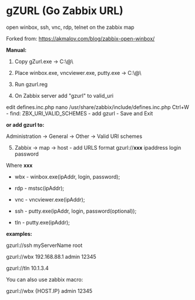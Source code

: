 # gZURL (Go Zabbix URL)
open winbox, ssh, vnc, rdp, telnet on the zabbix map

Forked from:
https://akmalov.com/blog/zabbix-open-winbox/

**Manual:**
1. Copy gZurl.exe -> C:\\@\

2. Place winbox.exe, vncviewer.exe, putty.exe -> C:\\@\

3. Run  gzurl.reg 

4. On Zabbix server add "gzurl" to valid_uri

edit defines.inc.php 
nano /usr/share/zabbix/include/defines.inc.php
Ctrl+W - find: ZBX_URI_VALID_SCHEMES - add gzurl - Save and Exit

**or add gzurl to:**

Administration -> General -> Other -> Valid URI schemes


5. Zabbix -> map -> host - add URLS format
gzurl://**xxx** ipaddress login password

Where **xxx**
* wbx - winbox.exe(ipAddr, login, password);

* rdp - mstsc(ipAddr);

* vnc - vncviewer.exe(ipAddr);

* ssh - putty.exe(ipAddr, login, password(optional));

* tln - putty.exe(ipAddr);

**examples:** 

gzurl://ssh myServerName root

gzurl://wbx 192.168.88.1 admin 12345

gzurl://tln 10.1.3.4

You can also use zabbix macro:

gzurl://wbx {HOST.IP} admin 12345

